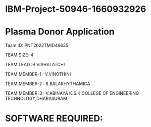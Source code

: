 # IBM-Project-50946-1660932926
# Plasma Donor Application

Team ID: PNT2022TMID46635

TEAM SIZE: 4

TEAM LEAD :B.VISHALATCHI

TEAM MEMBER-1 : V.VINOTHINI

TEAM MEMBER-2 : R.BALARHYTHAMICA

TEAM MEMBER-3 : V.ABINAYA
K.S.K COLLEGE OF ENGINEERING TECHNOLOGY,DHARASURAM
# SOFTWARE REQUIRED:

